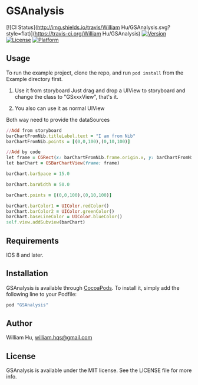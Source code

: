 # GSAnalysis

[![CI Status](http://img.shields.io/travis/William Hu/GSAnalysis.svg?style=flat)](https://travis-ci.org/William Hu/GSAnalysis)
[![Version](https://img.shields.io/cocoapods/v/GSAnalysis.svg?style=flat)](http://cocoapods.org/pods/GSAnalysis)
[![License](https://img.shields.io/cocoapods/l/GSAnalysis.svg?style=flat)](http://cocoapods.org/pods/GSAnalysis)
[![Platform](https://img.shields.io/cocoapods/p/GSAnalysis.svg?style=flat)](http://cocoapods.org/pods/GSAnalysis)

## Usage

To run the example project, clone the repo, and run `pod install` from the Example directory first.

1. Use it from storyboard
Just drag and drop a UIView to storyboard and change the class to "GSxxxView", that's it.

2. You also can use it as normal UIView

Both way need to provide the dataSources

```ruby
//Add from storyboard
barChartFromNib.titleLabel.text = "I am from Nib"
barChartFromNib.points = [(0,0,100),(0,10,100)]

//Add by code
let frame = CGRect(x: barChartFromNib.frame.origin.x, y: barChartFromNib.frame.height + barChartFromNib.frame.origin.y + 50, width: 200, height: 100)
let barChart = GSBarChartView(frame: frame)

barChart.barSpace = 15.0

barChart.barWidth = 50.0

barChart.points = [(0,0,100),(0,10,100)]

barChart.barColor1 = UIColor.redColor()
barChart.barColor2 = UIColor.greenColor()
barChart.baseLineColor = UIColor.blueColor()
self.view.addSubview(barChart)
```

## Requirements
IOS 8 and later.
## Installation

GSAnalysis is available through [CocoaPods](http://cocoapods.org). To install
it, simply add the following line to your Podfile:

```ruby
pod "GSAnalysis"
```

## Author

William Hu, william.hqs@gmail.com

## License

GSAnalysis is available under the MIT license. See the LICENSE file for more info.
